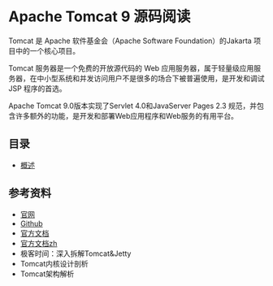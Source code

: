 # Apache Tomcat 9 源码阅读

Tomcat 是 Apache 软件基金会（Apache Software Foundation）的Jakarta 项目中的一个核心项目。

Tomcat 服务器是一个免费的开放源代码的 Web 应用服务器，属于轻量级应用服务器，在中小型系统和并发访问用户不是很多的场合下被普遍使用，是开发和调试JSP 程序的首选。

Apache Tomcat 9.0版本实现了Servlet 4.0和JavaServer Pages 2.3 规范，并包含许多额外的功能，是开发和部署Web应用程序和Web服务的有用平台。

##  目录
- [概述](overview.md)


##  参考资料
- [官网](http://tomcat.apache.org/)
- [Github](https://github.com/apache/tomcat)
- [官方文档](https://tomcat.apache.org/tomcat-9.0-doc/index.html)
- [官方文档zh](../../doc_zh/apache_tomcat_doc_zh_9/README.md)
- 极客时间：深入拆解Tomcat&Jetty
- Tomcat内核设计剖析
- Tomcat架构解析